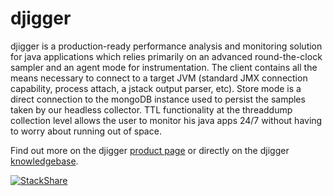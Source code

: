 # djigger

djigger is a production-ready performance analysis and monitoring solution for java applications which relies primarily on an advanced round-the-clock sampler and an agent mode for instrumentation. The client contains all the means necessary to connect to a target JVM (standard JMX connection capability, process attach, a jstack output parser, etc). Store mode is a direct connection to the mongoDB instance used to persist the samples taken by our headless collector. TTL functionality at the threaddump collection level allows the user to monitor his java apps 24/7 without having to worry about running out of space.

Find out more on the djigger [product page](http://www.exense.ch/tooling/djigger/) or directly on the djigger [knowledgebase](https://djigger.exense.ch/knowledgebase).


[![StackShare](http://img.shields.io/badge/tech-stack-0690fa.svg?style=flat)](http://stackshare.io/denkbar-io/denkbar-io)
